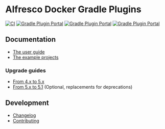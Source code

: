# Alfresco Docker Gradle Plugins

[![CI](https://github.com/xenit-eu/alfresco-docker-gradle-plugin/workflows/CI/badge.svg)](https://github.com/xenit-eu/alfresco-docker-gradle-plugin/actions?query=workflow%3ACI+branch%3Amaster)
[![Gradle Plugin Portal](https://img.shields.io/maven-metadata/v/https/plugins.gradle.org/m2/eu/xenit/docker-alfresco/eu.xenit.docker-alfresco.gradle.plugin/maven-metadata.xml.svg?colorB=007ec6&label=eu.xenit.docker-alfresco)](https://plugins.gradle.org/plugin/eu.xenit.docker-alfresco)
[![Gradle Plugin Portal](https://img.shields.io/maven-metadata/v/https/plugins.gradle.org/m2/eu/xenit/docker/eu.xenit.docker.gradle.plugin/maven-metadata.xml.svg?colorB=007ec6&label=eu.xenit.docker)](https://plugins.gradle.org/plugin/eu.xenit.docker)
[![Gradle Plugin Portal](https://img.shields.io/maven-metadata/v/https/plugins.gradle.org/m2/eu/xenit/docker-compose/eu.xenit.docker-compose.gradle.plugin/maven-metadata.xml.svg?colorB=007ec6&label=eu.xenit.docker-compose)](https://plugins.gradle.org/plugin/eu.xenit.docker-compose)

## Documentation

* [The user guide](./docs/README.md)
* [The example projects](./src/integrationTest/examples)

### Upgrade guides

* [From 4.x to 5.x](./UPGRADING-5.0.md)
* [From 5.x to 5.1](./UPGRADING-5.1.md) (Optional, replacements for deprecations)

## Development

* [Changelog](./CHANGELOG.md)
* [Contributing](./CONTRIBUTING.md)
